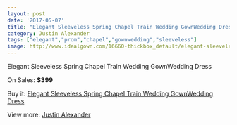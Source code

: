 ```yaml
---
layout: post
date: '2017-05-07'
title: "Elegant Sleeveless Spring Chapel Train Wedding GownWedding Dress"
category: Justin Alexander
tags: ["elegant","prom","chapel","gownwedding","sleeveless"]
image: http://www.idealgown.com/16660-thickbox_default/elegant-sleeveless-spring-chapel-train-wedding-gownwedding-dress.jpg
---
```

Elegant Sleeveless Spring Chapel Train Wedding GownWedding Dress

On Sales: **$399**
<a href="https://www.idealgown.com/en/justin-alexander/6629-elegant-sleeveless-spring-chapel-train-wedding-gownwedding-dress.html"><amp-img layout="responsive" width="600" height="600" src="//www.idealgown.com/16660-thickbox_default/elegant-sleeveless-spring-chapel-train-wedding-gownwedding-dress.jpg" alt="Elegant Sleeveless Spring Chapel Train Wedding GownWedding Dress 0" /></a>

Buy it: [Elegant Sleeveless Spring Chapel Train Wedding GownWedding Dress](https://www.idealgown.com/en/justin-alexander/6629-elegant-sleeveless-spring-chapel-train-wedding-gownwedding-dress.html "Elegant Sleeveless Spring Chapel Train Wedding GownWedding Dress")

View more: [Justin Alexander](https://www.idealgown.com/en/43-justin-alexander "Justin Alexander")